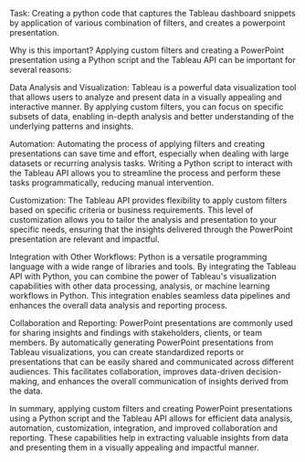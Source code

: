 Task: 
Creating a python code that captures the Tableau dashboard snippets by application of various combination of filters, and creates a powerpoint presentation.

Why is this important?
Applying custom filters and creating a PowerPoint presentation using a Python script and the Tableau API can be important for several reasons:

Data Analysis and Visualization: Tableau is a powerful data visualization tool that allows users to analyze and present data in a visually appealing and interactive manner. By applying custom filters, you can focus on specific subsets of data, enabling in-depth analysis and better understanding of the underlying patterns and insights.

Automation: Automating the process of applying filters and creating presentations can save time and effort, especially when dealing with large datasets or recurring analysis tasks. Writing a Python script to interact with the Tableau API allows you to streamline the process and perform these tasks programmatically, reducing manual intervention.

Customization: The Tableau API provides flexibility to apply custom filters based on specific criteria or business requirements. This level of customization allows you to tailor the analysis and presentation to your specific needs, ensuring that the insights delivered through the PowerPoint presentation are relevant and impactful.

Integration with Other Workflows: Python is a versatile programming language with a wide range of libraries and tools. By integrating the Tableau API with Python, you can combine the power of Tableau's visualization capabilities with other data processing, analysis, or machine learning workflows in Python. This integration enables seamless data pipelines and enhances the overall data analysis and reporting process.

Collaboration and Reporting: PowerPoint presentations are commonly used for sharing insights and findings with stakeholders, clients, or team members. By automatically generating PowerPoint presentations from Tableau visualizations, you can create standardized reports or presentations that can be easily shared and communicated across different audiences. This facilitates collaboration, improves data-driven decision-making, and enhances the overall communication of insights derived from the data.

In summary, applying custom filters and creating PowerPoint presentations using a Python script and the Tableau API allows for efficient data analysis, automation, customization, integration, and improved collaboration and reporting. These capabilities help in extracting valuable insights from data and presenting them in a visually appealing and impactful manner.
